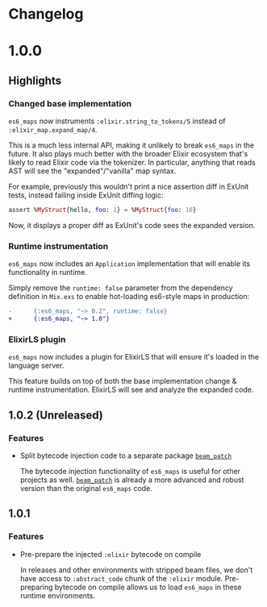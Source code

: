 # Changelog

# 1.0.0

## Highlights

### Changed base implementation

`es6_maps` now instruments `:elixir.string_to_tokens/5` instead of `:elixir_map.expand_map/4`.

This is a much less internal API, making it unlikely to break `es6_maps` in the future.
It also plays much better with the broader Elixir ecosystem that's likely to read Elixir code via the tokenizer.
In particular, anything that reads AST will see the "expanded"/"vanilla" map syntax.

For example, previously this wouldn't print a nice assertion diff in ExUnit tests, instead failing inside ExUnit diffing logic:

```elixir
assert %MyStruct{hello, foo: 1} = %MyStruct{foo: 10}
```

Now, it displays a proper diff as ExUnit's code sees the expanded version.

### Runtime instrumentation

`es6_maps` now includes an `Application` implementation that will enable its functionality in runtime.

Simply remove the `runtime: false` parameter from the dependency definition in `Mix.exs` to enable hot-loading es6-style maps in production:

```diff
-      {:es6_maps, "~> 0.2", runtime: false}
+      {:es6_maps, "~> 1.0"}
```

### ElixirLS plugin

`es6_maps` now includes a plugin for ElixirLS that will ensure it's loaded in the language server.

This feature builds on top of both the base implementation change & runtime instrumentation.
ElixirLS will see and analyze the expanded code.

## 1.0.2 (Unreleased)

### Features

- Split bytecode injection code to a separate package [`beam_patch`](https://github.com/kzemek/beam_patch)

  The bytecode injection functionality of `es6_maps` is useful for other projects as well.
  [`beam_patch`](https://github.com/kzemek/beam_patch) is already a more advanced and robust version than the original `es6_maps` code.

## 1.0.1

### Features

- Pre-prepare the injected `:elixir` bytecode on compile

  In releases and other environments with stripped beam files, we don't have access to `:abstract_code` chunk of the `:elixir` module.
  Pre-preparing bytecode on compile allows us to load `es6_maps` in these runtime environments.
